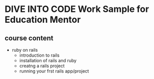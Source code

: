 
# DIVE INTO CODE Work Sample for Education Mentor
## course content
* ruby on rails
  * introduction to rails 
  * installation of rails and ruby
  * creatng a rails project
  * running your frst rails app/project

